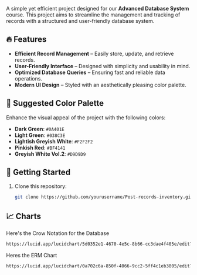 A simple yet efficient project designed for our **Advanced Database System** course. This project aims to streamline the management and tracking of records with a structured and user-friendly database system.

## 🔥 Features

- **Efficient Record Management** – Easily store, update, and retrieve records.
- **User-Friendly Interface** – Designed with simplicity and usability in mind.
- **Optimized Database Queries** – Ensuring fast and reliable data operations.
- **Modern UI Design** – Styled with an aesthetically pleasing color palette.

## 🎨 Suggested Color Palette

Enhance the visual appeal of the project with the following colors:

- **Dark Green**: `#0A401E`
- **Light Green**: `#038C3E`
- **Lightish Greyish White**: `#F2F2F2`
- **Pinkish Red**: `#BF4141`
- **Greyish White Vol.2**: `#D9D9D9`

## 🚀 Getting Started

1. Clone this repository:
   ```bash
   git clone https://github.com/yourusername/Post-records-inventory.git
   ```

## 📈 Charts

Here's the Crow Notation for the Database

```bash
https://lucid.app/lucidchart/5d0352e1-4670-4e5c-8b66-cc3dae4f405e/edit?viewport_loc=-1165%2C139%2C2348%2C1298%2C0_0&invitationId=inv_cc812635-325c-4de2-9803-858809b8c07b
```

Heres the ERM Chart

```bash
https://lucid.app/lucidchart/0a702c6a-850f-4066-9cc2-5ff4c1eb3805/edit?viewport_loc=1329%2C-1490%2C4290%2C1994%2C0_0&invitationId=inv_d5b7f7b7-b1a2-431c-90ea-4ced7607cfc2
```
